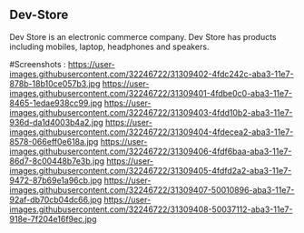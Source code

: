 ## Dev-Store
Dev Store is an electronic commerce company. Dev Store has products including mobiles, laptop, headphones and speakers.

#Screenshots :
https://user-images.githubusercontent.com/32246722/31309402-4fdc242c-aba3-11e7-878b-18b10ce057b3.jpg
https://user-images.githubusercontent.com/32246722/31309401-4fdbe0c0-aba3-11e7-8465-1edae938cc99.jpg
https://user-images.githubusercontent.com/32246722/31309403-4fdd10b2-aba3-11e7-936d-da1d4003b4a2.jpg
https://user-images.githubusercontent.com/32246722/31309404-4fdecea2-aba3-11e7-8578-066eff0e618a.jpg
https://user-images.githubusercontent.com/32246722/31309406-4fdf6baa-aba3-11e7-86d7-8c00448b7e3b.jpg
https://user-images.githubusercontent.com/32246722/31309405-4fdfd2a2-aba3-11e7-9472-87b69e1a96cb.jpg
https://user-images.githubusercontent.com/32246722/31309407-50010896-aba3-11e7-92af-db70cb04dc66.jpg
https://user-images.githubusercontent.com/32246722/31309408-50037112-aba3-11e7-918e-7f204e16f9ec.jpg
